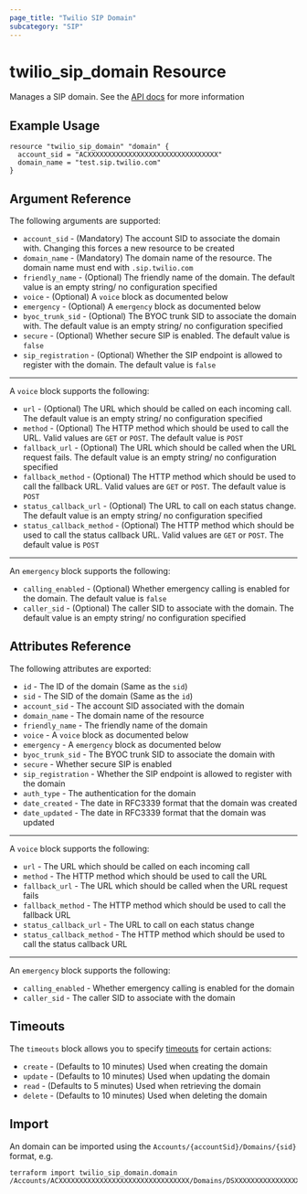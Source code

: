 ```yaml
---
page_title: "Twilio SIP Domain"
subcategory: "SIP"
---
```


# twilio_sip_domain Resource

Manages a SIP domain. See the [API docs](https://www.twilio.com/docs/voice/sip/api/sip-domain-resource) for more information

## Example Usage

```hcl
resource "twilio_sip_domain" "domain" {
  account_sid = "ACXXXXXXXXXXXXXXXXXXXXXXXXXXXXXXXX"
  domain_name = "test.sip.twilio.com"
}
```

## Argument Reference

The following arguments are supported:

- `account_sid` - (Mandatory) The account SID to associate the domain with. Changing this forces a new resource to be created
- `domain_name` - (Mandatory) The domain name of the resource. The domain name must end with `.sip.twilio.com`
- `friendly_name` - (Optional) The friendly name of the domain. The default value is an empty string/ no configuration specified
- `voice` - (Optional) A `voice` block as documented below
- `emergency` - (Optional) A `emergency` block as documented below
- `byoc_trunk_sid` - (Optional) The BYOC trunk SID to associate the domain with. The default value is an empty string/ no configuration specified
- `secure` - (Optional) Whether secure SIP is enabled. The default value is `false`
- `sip_registration` - (Optional) Whether the SIP endpoint is allowed to register with the domain. The default value is `false`

---

A `voice` block supports the following:

- `url` - (Optional) The URL which should be called on each incoming call. The default value is an empty string/ no configuration specified
- `method` - (Optional) The HTTP method which should be used to call the URL. Valid values are `GET` or `POST`. The default value is `POST`
- `fallback_url` - (Optional) The URL which should be called when the URL request fails. The default value is an empty string/ no configuration specified
- `fallback_method` - (Optional) The HTTP method which should be used to call the fallback URL. Valid values are `GET` or `POST`. The default value is `POST`
- `status_callback_url` - (Optional) The URL to call on each status change. The default value is an empty string/ no configuration specified
- `status_callback_method` - (Optional) The HTTP method which should be used to call the status callback URL. Valid values are `GET` or `POST`. The default value is `POST`

---

An `emergency` block supports the following:

- `calling_enabled` - (Optional) Whether emergency calling is enabled for the domain. The default value is `false`
- `caller_sid` - (Optional) The caller SID to associate with the domain. The default value is an empty string/ no configuration specified

## Attributes Reference

The following attributes are exported:

- `id` - The ID of the domain (Same as the `sid`)
- `sid` - The SID of the domain (Same as the `id`)
- `account_sid` - The account SID associated with the domain
- `domain_name` - The domain name of the resource
- `friendly_name` - The friendly name of the domain
- `voice` - A `voice` block as documented below
- `emergency` - A `emergency` block as documented below
- `byoc_trunk_sid` - The BYOC trunk SID to associate the domain with
- `secure` - Whether secure SIP is enabled
- `sip_registration` - Whether the SIP endpoint is allowed to register with the domain
- `auth_type` - The authentication for the domain
- `date_created` - The date in RFC3339 format that the domain was created
- `date_updated` - The date in RFC3339 format that the domain was updated

---

A `voice` block supports the following:

- `url` - The URL which should be called on each incoming call
- `method` - The HTTP method which should be used to call the URL
- `fallback_url` - The URL which should be called when the URL request fails
- `fallback_method` - The HTTP method which should be used to call the fallback URL
- `status_callback_url` - The URL to call on each status change
- `status_callback_method` - The HTTP method which should be used to call the status callback URL

---

An `emergency` block supports the following:

- `calling_enabled` - Whether emergency calling is enabled for the domain
- `caller_sid` - The caller SID to associate with the domain

## Timeouts

The `timeouts` block allows you to specify [timeouts](https://www.terraform.io/docs/configuration/resources.html#timeouts) for certain actions:

- `create` - (Defaults to 10 minutes) Used when creating the domain
- `update` - (Defaults to 10 minutes) Used when updating the domain
- `read` - (Defaults to 5 minutes) Used when retrieving the domain
- `delete` - (Defaults to 10 minutes) Used when deleting the domain

## Import

An domain can be imported using the `Accounts/{accountSid}/Domains/{sid}` format, e.g.

```shell
terraform import twilio_sip_domain.domain /Accounts/ACXXXXXXXXXXXXXXXXXXXXXXXXXXXXXXXX/Domains/DSXXXXXXXXXXXXXXXXXXXXXXXXXXXXXXXX
```
